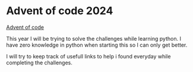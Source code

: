 # Advent of code 2024

[Advent of code](https://adventofcode.com/)

This year I will be trying to solve the challenges while learning python.
I have zero knowledge in python when starting this so I can only get better.

I will try to keep track of usefull links to help i found everyday while completing the challenges.
